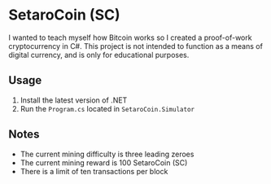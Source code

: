 # SetaroCoin (SC)
I wanted to teach myself how Bitcoin works so I created a proof-of-work 
cryptocurrency in C#. This project is not intended to function as a means of 
digital currency, and is only for educational purposes.

## Usage
1. Install the latest version of .NET
2. Run the `Program.cs` located in `SetaroCoin.Simulator`

## Notes
- The current mining difficulty is three leading zeroes
- The current mining reward is 100 SetaroCoin (SC)
- There is a limit of ten transactions per block
